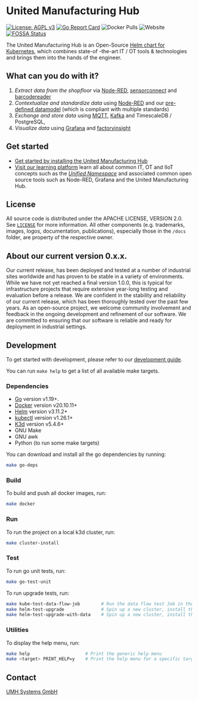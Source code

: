 <!-- PROJECT LOGO -->
# United Manufacturing Hub

[![License: AGPL v3](https://img.shields.io/badge/License-Apache2.0-blue.svg)](https://www.apache.org/licenses/LICENSE-2.0)
[![Go Report Card](https://goreportcard.com/badge/github.com/united-manufacturing-hub/united-manufacturing-hub)](https://goreportcard.com/report/github.com/united-manufacturing-hub/united-manufacturing-hub)
![Docker Pulls](https://img.shields.io/docker/pulls/unitedmanufacturinghub/factoryinsight)
![Website](https://img.shields.io/website?up_message=online&url=https%3A%2F%2Fwww.united-manufacturing-hub.com)
[![FOSSA Status](https://app.fossa.com/api/projects/git%2Bgithub.com%2Funited-manufacturing-hub%2Funited-manufacturing-hub.svg?type=shield)](https://app.fossa.com/projects/git%2Bgithub.com%2Funited-manufacturing-hub%2Funited-manufacturing-hub?ref=badge_shield)

<!-- <img src="docs/static/images/Otto.svg" height="150"> -->

The United Manufacturing Hub is an Open-Source [Helm chart for Kubernetes](https://helm.sh/), which combines state-of -the-art IT / OT tools & technologies and brings them into the hands of the engineer.

## What can you do with it?

1. *Extract data from the shopfloor* via [Node-RED](https://learn.umh.app/know/industrial-internet-of-things/tools/#node-red), [sensorconnect](https://umh.docs.umh.app/docs/architecture/microservices/core/sensorconnect/) and [barcodereader](https://https://umh.docs.umh.app/docs/architecture/microservices/community/barcodereader/.umh.app/docs/core/barcodereader/)
2. *Contextualize and standardize data* using [Node-RED](https://learn.umh.app/know/industrial-internet-of-things/tools/#node-red) and our [pre-defined datamodel](https://umh.docs.umh.app/docs/architecture/microservices/community/barcodereader/) (which is compliant with multiple standards)
3. *Exchange and store data* using [MQTT](https://learn.umh.app/know/industrial-internet-of-things/techniques/mqtt/), [Kafka](https://learn.umh.app/know/industrial-internet-of-things/techniques/kafka/) and  TimescaleDB / PostgreSQL,
4. *Visualize data* using [Grafana](https://learn.umh.app/know/industrial-internet-of-things/tools/#grafana) and [factoryinsight](https://umh.docs.umh.app/docs/architecture/microservices/core/factoryinsight/)

## Get started

- [Get started by installing the United Manufacturing Hub](https://learn.umh.app/getstarted/)
- [Visit our learning platform](https://www.umh.app) learn all about common IT, OT and IIoT concepts such as the [*Unified Namespace*](https://learn.umh.app/know/industrial-internet-of-things/techniques/unified-namespace/) and associated common open source tools such as Node-RED, Grafana and the United Manufacturing Hub.

<!-- LICENSE -->
## License

All source code is distributed under the APACHE LICENSE, VERSION 2.0. See [`LICENSE`](LICENSE) for more information. All other components (e.g. trademarks, images, logos, documentation, publications), especially those in the `/docs` folder, are property of the respective owner.

## About our current version 0.x.x.
Our current release, has been deployed and tested at a number of industrial sites worldwide and has proven to be stable in a variety of environments. While we have not yet reached a final version 1.0.0, this is typical for infrastructure projects that require extensive year-long testing and evaluation before a release. We are confident in the stability and reliability of our current release, which has been thoroughly tested over the past few years. As an open-source project, we welcome community involvement and feedback in the ongoing development and refinement of our software. We are committed to ensuring that our software is reliable and ready for deployment in industrial settings.

## Development

To get started with development, please refer to our [development guide](https://umh.docs.umh.app/docs/development/contribute/getting-started/).

You can run `make help` to get a list of all available make targets.

### Dependencies

- [Go](https://golang.org/) version v1.19+.
- [Docker](https://www.docker.com/) version v20.10.11+
- [Helm](https://helm.sh/) version v3.11.2+
- [kubectl](https://kubernetes.io/docs/tasks/tools/install-kubectl/) version v1.26.1+
- [K3d](https://k3d.io/) version v5.4.6+
- GNU Make
- GNU awk
- Python (to run some make targets)

You can download and install all the go dependencies by running:

```bash
make go-deps
```

### Build

To build and push all docker images, run:

```bash
make docker
```

### Run

To run the project on a local k3d cluster, run:

```bash
make cluster-install
```

### Test

To run go unit tests, run:

```bash
make go-test-unit
```

To run upgrade tests, run:

```bash
make kube-test-data-flow-job        # Run the data flow test Job in the current context
make helm-test-upgrade              # Spin up a new cluster, install the latest release and upgrade to the local version
make helm-test-upgrade-with-data    # Spin up a new cluster, install the latest release and upgrade to the local version, then run the data flow test
```

### Utilities

To display the help menu, run:

```bash
make help                     # Print the generic help menu
make <target> PRINT_HELP=y    # Print the help menu for a specific target
```



<!-- CONTACT -->
## Contact

[UMH Systems GmbH](https://www.umh.app)
